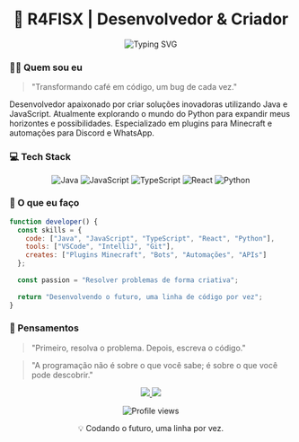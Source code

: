 <h1 align="center">👋 R4FISX | Desenvolvedor & Criador</h1>

<div align="center">
  <img src="https://readme-typing-svg.herokuapp.com?font=Fira+Code&pause=1000&color=6A5ACD&center=true&vCenter=true&width=435&lines=Desenvolvedor+Java+%26+JavaScript;Explorando+o+universo+Python;Criador+de+plugins+e+automações" alt="Typing SVG" />
</div>


### 🧙‍♂️ Quem sou eu

> "Transformando café em código, um bug de cada vez."

Desenvolvedor apaixonado por criar soluções inovadoras utilizando Java e JavaScript. Atualmente explorando o mundo do Python para expandir meus horizontes e possibilidades. Especializado em plugins para Minecraft e automações para Discord e WhatsApp.

### 💻 Tech Stack

<div align="center">
  <img src="https://img.shields.io/badge/Java-ED8B00?style=for-the-badge&logo=openjdk&logoColor=white" alt="Java" />
  <img src="https://img.shields.io/badge/JavaScript-F7DF1E?style=for-the-badge&logo=javascript&logoColor=black" alt="JavaScript" />
  <img src="https://img.shields.io/badge/TypeScript-3178C6?style=for-the-badge&logo=typescript&logoColor=white" alt="TypeScript" />
  <img src= "https://img.shields.io/badge/React-3178C6?style=for-the-badge&logo=React&logoColor=white" alt="React" />
  <img src="https://img.shields.io/badge/Python-3776AB?style=for-the-badge&logo=python&logoColor=white" alt="Python" />
</div>

### 🚀 O que eu faço

```javascript
function developer() {
  const skills = {
    code: ["Java", "JavaScript", "TypeScript", "React", "Python"],
    tools: ["VSCode", "IntelliJ", "Git"],
    creates: ["Plugins Minecraft", "Bots", "Automações", "APIs"]
  };
  
  const passion = "Resolver problemas de forma criativa";
  
  return "Desenvolvendo o futuro, uma linha de código por vez";
}
```

### 🌟 Pensamentos

> "Primeiro, resolva o problema. Depois, escreva o código."

> "A programação não é sobre o que você sabe; é sobre o que você pode descobrir."



<div align="center">
  <a href="mailto:seu.email@exemplo.com">
    <img src="https://img.shields.io/badge/Email-0078D4?style=for-the-badge&logo=microsoft-outlook&logoColor=white" />
  </a>
  <a href="https://www.linkedin.com/in/seu-perfil/">
    <img src="https://img.shields.io/badge/LinkedIn-0A66C2?style=for-the-badge&logo=linkedin&logoColor=white" />
  </a>
</div>

<p align="center">
  <img src="https://komarev.com/ghpvc/?username=r4fisx&color=blueviolet&style=flat-square" alt="Profile views" />
</p>

<p align="center">💡 Codando o futuro, uma linha por vez.</p>
